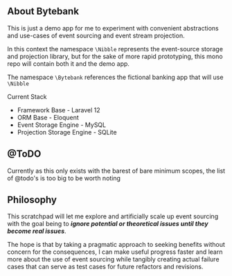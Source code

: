 
## About Bytebank

This is just a demo app for me to experiment with convenient abstractions and use-cases of event sourcing and event stream projection.

In this context the namespace `\Nibble` represents the event-source storage and projection library, but for the sake of more rapid prototyping, this mono repo will contain both it and the demo app.

The namespace `\Bytebank` references the fictional banking app that will use `\Nibble`

Current Stack
 - Framework Base - Laravel 12
 - ORM Base - Eloquent
 - Event Storage Engine - MySQL
 - Projection Storage Engine - SQLite

## @ToDO

Currently as this only exists with the barest of bare minimum scopes, the list of @todo's is too big to be worth noting

## Philosophy

This scratchpad will let me explore and artificially scale up event sourcing with the goal being to ***ignore potential or theoretical issues until they become real issues***. 

The hope is that by taking a pragmatic approach to seeking benefits without concern for the consequences, I can make useful progress faster and learn more about the use of event sourcing while tangibly creating actual failure cases that can serve as test cases for future refactors and revisions.
